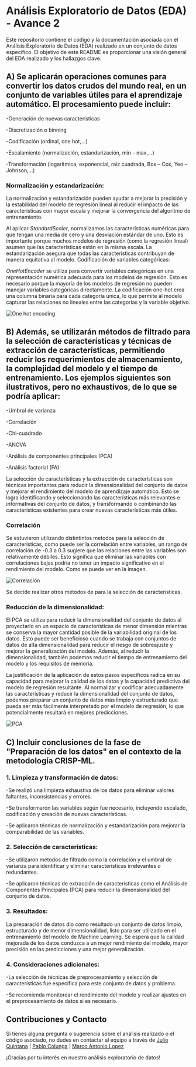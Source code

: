 # Análisis Exploratorio de Datos (EDA) - Avance 2

Este repositorio contiene el código y la documentación asociada con el Análisis Exploratorio de Datos (EDA) realizado en un conjunto de datos específico. El objetivo de este README es proporcionar una visión general del EDA realizado y los hallazgos clave.

## A) Se aplicarán operaciones comunes para convertir los datos crudos del mundo real, en un conjunto de variables útiles para el aprendizaje automático. El procesamiento puede incluir:

-Generación de nuevas características

-Discretización o binning

-Codificación (ordinal, one hot,…)

-Escalamiento (normalización, estandarización, min – max,…)

-Transformación (logarítmica, exponencial, raíz cuadrada, Box – Cox, Yeo – Johnson,…)

### Normalización y estandarización:

La normalización y estandarización pueden ayudar a mejorar la precisión y la estabilidad del modelo de regresión lineal al reducir el impacto de las características con mayor escala y mejorar la convergencia del algoritmo de entrenamiento.

Al aplicar *StandardScaler*, normalizamos las características numéricas para que tengan una media de cero y una desviación estándar de uno. Esto es importante porque muchos modelos de regresión (como la regresión lineal) asumen que las características están en la misma escala. La estandarización asegura que todas las características contribuyan de manera equitativa al modelo.
Codificación de variables categóricas:

*OneHotEncoder* se utiliza para convertir variables categóricas en una representación numérica adecuada para los modelos de regresión. Esto es necesario porque la mayoría de los modelos de regresión no pueden manejar variables categóricas directamente. La codificación one-hot crea una columna binaria para cada categoría única, lo que permite al modelo capturar las relaciones no lineales entre las categorías y la variable objetivo.

![One hot encoding](https://github.com/JulioQuintanaGarcia/ProyectoIntegradorE30/blob/main/images/onehot_encoding.png)

## B) Además, se utilizarán métodos de filtrado para la selección de características y técnicas de extracción de características, permitiendo reducir los requerimientos de almacenamiento, la complejidad del modelo y el tiempo de entrenamiento. Los ejemplos siguientes son ilustrativos, pero no exhaustivos, de lo que se podría aplicar:

-Umbral de varianza

-Correlación

-Chi-cuadrado

-ANOVA

-Análisis de componentes principales (PCA)

-Análisis factorial (FA)

La selección de características y la extracción de características son técnicas importantes para reducir la dimensionalidad del conjunto de datos y mejorar el rendimiento del modelo de aprendizaje automático. Esto se logra identificando y seleccionando las características más relevantes e informativas del conjunto de datos, y transformando o combinando las características existentes para crear nuevas características más útiles.

### Correlación
Se estuvieron utilizando distintintos metodos para la selección de características, como puede ser la correlación entre variables, un rango de correlación de -0.3 a 0.3 sugiere que las relaciones entre las variables son relativamente débiles. Esto significa que eliminar las variables con correlaciones bajas podría no tener un impacto significativo en el rendimiento del modelo. Como se puede ver en la imagen.

![Correlación](https://github.com/JulioQuintanaGarcia/ProyectoIntegradorE30/blob/main/images/correlacion.png)

Se decide realizar otros métodos de para la selección de características.

### Reducción de la dimensionalidad:
El PCA se utiliza para reducir la dimensionalidad del conjunto de datos al proyectarlo en un espacio de características de menor dimensión mientras se conserva la mayor cantidad posible de la variabilidad original de los datos. Esto puede ser beneficioso cuando se trabaja con conjuntos de datos de alta dimensionalidad para reducir el riesgo de sobreajuste y mejorar la generalización del modelo. Además, al reducir la dimensionalidad, también podemos reducir el tiempo de entrenamiento del modelo y los requisitos de memoria.

La justificación de la aplicación de estos pasos específicos radica en su capacidad para mejorar la calidad de los datos y la capacidad predictiva del modelo de regresión resultante. Al normalizar y codificar adecuadamente las características y reducir la dimensionalidad del conjunto de datos, podemos preparar un conjunto de datos más limpio y estructurado que pueda ser más fácilmente interpretado por el modelo de regresión, lo que potencialmente resultará en mejores predicciones.

![PCA](https://github.com/JulioQuintanaGarcia/ProyectoIntegradorE30/blob/main/images/PCA.png)


## C) Incluir conclusiones de la fase de "Preparación de los datos" en el contexto de la metodología CRISP-ML.

### 1. Limpieza y transformación de datos:

-Se realizó una limpieza exhaustiva de los datos para eliminar valores faltantes, inconsistencias y errores.

-Se transformaron las variables según fue necesario, incluyendo escalado, codificación y creación de nuevas características.

-Se aplicaron técnicas de normalización y estandarización para mejorar la comparabilidad de las variables.

### 2. Selección de características:

-Se utilizaron métodos de filtrado como la correlación y el umbral de varianza para identificar y eliminar características irrelevantes o redundantes.

-Se aplicaron técnicas de extracción de características como el Análisis de Componentes Principales (PCA) para reducir la dimensionalidad del conjunto de datos.

### 3. Resultados:

La preparación de datos dio como resultado un conjunto de datos limpio, estructurado y de menor dimensionalidad, listo para ser utilizado en el entrenamiento del modelo de Machine Learning.
Se espera que la calidad mejorada de los datos conduzca a un mejor rendimiento del modelo, mayor precisión en las predicciones y una mejor generalización.

### 4. Consideraciones adicionales:

-La selección de técnicas de preprocesamiento y selección de características fue específica para este conjunto de datos y problema.

-Se recomienda monitorear el rendimiento del modelo y realizar ajustes en el preprocesamiento de datos si es necesario.

## Contribuciones y Contacto
Si tienes alguna pregunta o sugerencia sobre el análisis realizado o el código asociado, no dudes en contactar al equipo a través de [Julio Quintana](A01793661@tec.mx) | [Pablo Colunga](A01793671@tec.mx) | [Marco Antonio Lopez](A01113135@tec.mx) .

¡Gracias por tu interés en nuestro análisis exploratorio de datos! 
